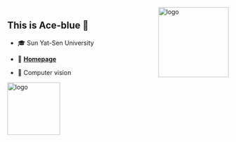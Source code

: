 <img src="https://github-readme-stats.vercel.app/api?username=Ace-blue&show_icons=true" alt="logo" height="160" align="right" style="margin: auto; margin-bottom: 5px;" />

## This is Ace-blue 👀

- 🎓 Sun Yat-Sen University

- 📖 [**Homepage**](https://ace-blue.github.io/io/)

- 🔭 Computer vision



<img src="https://github-profile-trophy.vercel.app/?username=Ace-blue&theme=flat" alt="logo" height="120" align="center" style="margin: auto; margin-bottom: 20px;" />
